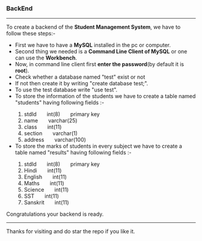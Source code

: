 <h3><b>BackEnd</b></h3>
<hr>
<p>
	To create a backend of the <b>Student Management System</b>, we have to follow these steps:-
	<ul>
		<li>First we have to have a <b>MySQL</b> installed in the pc or computer.</li>
		<li>Second thing we needed is a <b>Command Line Client of MySQL</b> or one can use the <b>Workbench</b>.</li>
		<li>Now, in command line client first <b>enter the password</b>(by default it is <b>root</b>).</li>
		<li>Check whether a database named "test" exist or not</li>
		<li>If not then create it by writing "create database test;".</li>
		<li>To use the test database write "use test".</li>
		<li>To store the information of the students we have to create a table named "students" having following fields :-</li>
		<ol>
			<li>stdId &nbsp; &nbsp; &nbsp; int(8) &nbsp; &nbsp; &nbsp; primary key</li>
			<li>name &nbsp; &nbsp; &nbsp; varchar(25)	</li>
			<li>class  &nbsp; &nbsp; &nbsp; int(11)	</li>
			<li>section &nbsp; &nbsp; &nbsp; varchar(1)	</li>
			<li>address &nbsp; &nbsp; &nbsp; varchar(100)	</li>
		</ol>
		<li>To store the marks of students in every subject we have to create a table named "results" having following fields :-</li>
		<ol>
			<li>stdId &nbsp; &nbsp; &nbsp; int(8) &nbsp; &nbsp; &nbsp; primary key	</li>
			<li>Hindi &nbsp; &nbsp; &nbsp; int(11)	</li>
			<li>English &nbsp; &nbsp; &nbsp; int(11)	</li>
			<li>Maths &nbsp; &nbsp; &nbsp; int(11)	</li>
			<li>Science &nbsp; &nbsp; &nbsp; int(11)	</li>
			<li>SST &nbsp; &nbsp; &nbsp; int(11)	</li>
			<li>Sanskrit &nbsp; &nbsp; &nbsp; int(11)	</li>
		</ol>
	</ul>
	Congratulations your backend is ready.<br>
	<hr>
	Thanks for visiting and do star the repo if you like it.
</p>
